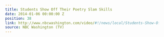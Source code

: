 ```yaml
---
title: Students Show Off Their Poetry Slam Skills
date: 2014-01-06 00:00:00 Z
position: 38
link: http://www.nbcwashington.com/video/#!/news/local/Students-Show-Off-Their-Poetry-Slam-Skills/238910401
source: NBC Washington (TV)
---
```


